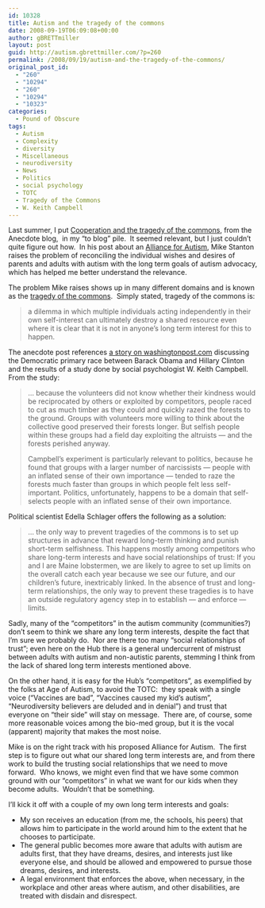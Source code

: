 ```yaml
---
id: 10328
title: Autism and the tragedy of the commons
date: 2008-09-19T06:09:08+00:00
author: gBRETTmiller
layout: post
guid: http://autism.gbrettmiller.com/?p=260
permalink: /2008/09/19/autism-and-the-tragedy-of-the-commons/
original_post_id:
  - "260"
  - "10294"
  - "260"
  - "10294"
  - "10323"
categories:
  - Pound of Obscure
tags:
  - Autism
  - Complexity
  - diversity
  - Miscellaneous
  - neurodiversity
  - News
  - Politics
  - social psychology
  - TOTC
  - Tragedy of the Commons
  - W. Keith Campbell
---
```

Last summer, I put [Cooperation and the tragedy of the commons](http://www.anecdote.com.au/archives/2008/05/cooperation_and.html), from the Anecdote blog,  in my &#8220;to blog&#8221; pile.  It seemed relevant, but I just couldn&#8217;t quite figure out how.  In his post about an [Alliance for Autism](http://actionforautism.co.uk/2008/09/10/an-alliance-for-autism/), Mike Stanton raises the problem of reconciling the individual wishes and desires of parents and adults with autism with the long term goals of autism advocacy, which has helped me better understand the relevance.

The problem Mike raises shows up in many different domains and is known as the [tragedy of the commons](http://en.wikipedia.org/wiki/Tragedy_of_the_Commons).  Simply stated, tragedy of the commons is:

> a dilemma in which multiple individuals acting independently in their own self-interest can ultimately destroy a shared resource even where it is clear that it is not in anyone&#8217;s long term interest for this to happen.

The anecdote post references [a story on washingtonpost.com](http://www.washingtonpost.com/wp-dyn/content/article/2008/04/27/AR2008042701660_pf.html) discussing the Democratic primary race between Barack Obama and Hillary Clinton and the results of a study done by social psychologist W. Keith Campbell.  From the study:

> &#8230; because the volunteers did not know whether their kindness would be reciprocated by others or exploited by competitors, people raced to cut as much timber as they could and quickly razed the forests to the ground. Groups with volunteers more willing to think about the collective good preserved their forests longer. But selfish people within these groups had a field day exploiting the altruists &#8212; and the forests perished anyway.
> 
> Campbell&#8217;s experiment is particularly relevant to politics, because he found that groups with a larger number of narcissists &#8212; people with an inflated sense of their own importance &#8212; tended to raze the forests much faster than groups in which people felt less self-important. Politics, unfortunately, happens to be a domain that self-selects people with an inflated sense of their own importance.

Political scientist Edella Schlager offers the following as a solution:

> &#8230; the only way to prevent tragedies of the commons is to set up structures in advance that reward long-term thinking and punish short-term selfishness. This happens mostly among competitors who share long-term interests and have social relationships of trust: If you and I are Maine lobstermen, we are likely to agree to set up limits on the overall catch each year because we see our future, and our children&#8217;s future, inextricably linked. In the absence of trust and long-term relationships, the only way to prevent these tragedies is to have an outside regulatory agency step in to establish &#8212; and enforce &#8212; limits.

Sadly, many of the &#8220;competitors&#8221; in the autism community (communities?) don&#8217;t seem to think we share any long term interests, despite the fact that I&#8217;m sure we probably do.  Nor are there too many &#8220;social relationships of trust&#8221;; even here on the Hub there is a general undercurrent of mistrust between adults with autism and non-autistic parents, stemming I think from the lack of shared long term interests mentioned above.

On the other hand, it is easy for the Hub&#8217;s &#8220;competitors&#8221;, as exemplified by the folks at Age of Autism, to avoid the TOTC:  they speak with a single voice (&#8220;Vaccines are bad&#8221;, &#8220;Vaccines caused my kid&#8217;s autism&#8221;, &#8220;Neurodiversity believers are deluded and in denial&#8221;) and trust that everyone on &#8220;their side&#8221; will stay on message.  There are, of course, some more reasonable voices among the bio-med group, but it is the vocal (apparent) majority that makes the most noise.

Mike is on the right track with his proposed Alliance for Autism.  The first step is to figure out what our shared long term interests are, and from there work to build the trusting social relationships that we need to move forward.  Who knows, we might even find that we have some common ground with our &#8220;competitors&#8221; in what we want for our kids when they become adults.  Wouldn&#8217;t that be something.

I&#8217;ll kick it off with a couple of my own long term interests and goals:

  * My son receives an education (from me, the schools, his peers) that allows him to participate in the world around him to the extent that he chooses to participate.
  * The general public becomes more aware that adults with autism are adults first, that they have dreams, desires, and interests just like everyone else, and should be allowed and empowered to pursue those dreams, desires, and interests.
  * A legal environment that enforces the above, when necessary, in the workplace and other areas where autism, and other disabilities, are treated with disdain and disrespect.